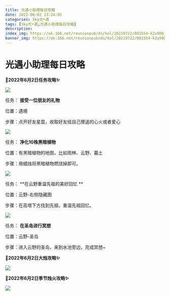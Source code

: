 ```yaml
---
title: 光遇小助理每日攻略
date: 2022-06-02 13:24:02
categories: Sky光•遇
tags: [Sky光•遇,光遇小助理每日攻略]
description: 
index_img: https://ok.166.net/reunionpub/ds/kol/20210722/001554-k2u90bj7ay.png?imageView&thumbnail=600x0&type=jpg
banner_img: https://ok.166.net/reunionpub/ds/kol/20210722/001554-k2u90bj7ay.png?imageView&thumbnail=600x0&type=jpg
---
```

# 光遇小助理每日攻略
**🎉2022年6月2日任务攻略✨**

![](https://ok.166.net/reunionpub/ds/kol/20220602/000334-kjb3sh9d7m.png)

任务： **接受一位朋友的礼物**

位置：遇境

步骤：点开好友星盘，收取好友给自己赠送的心火或者爱心

![](https://ok.166.net/reunionpub/ds/kol/20220602/000358-ymhw5fnsoe.png)

任务： **净化10株黑暗植物**

位置：有黑暗植物的地图，比如雨林、云野、暮土

步骤：用蜡烛将黑暗植物燃烧掉即可。

![](https://ok.166.net/reunionpub/ds/kol/20220602/001032-gcfrlmz2ys.png)

任务： **在云野重温先祖的美好回忆  **

位置：云野-右侧隐藏图

步骤：在高塔下方找到先祖，重温先祖回忆。

![](https://ok.166.net/reunionpub/ds/kol/20220602/000429-nsbk6p1az2.png)

任务： **在圣岛进行冥想**

位置：云野-圣岛

步骤：进入云野的圣岛，来到水池旁边，完成冥想~

 **🎉2022年6月2日大烛攻略✨**

![](https://ok.166.net/reunionpub/ds/kol/20220602/000607-nj8hf6g0pm.png)

  

 **🎉2022年6月2日季节烛火攻略✨**

![](https://ok.166.net/reunionpub/ds/kol/20220602/000620-fl0o2tiqb9.png)

  

